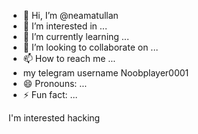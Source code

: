 - 👋 Hi, I’m @neamatullan
- 👀 I’m interested in ...
- 🌱 I’m currently learning ...
- 💞️ I’m looking to collaborate on ...
- 📫 How to reach me ...
- my telegram username Noobplayer0001
- 😄 Pronouns: ...
- ⚡ Fun fact: ...

<!---
neamatullah212/neamatullah212 is a ✨ special ✨ repository because its `README.md` (this file) appears on your GitHub profile.
You can click the Preview link to take a look at your changes.
--->
I'm interested hacking 
